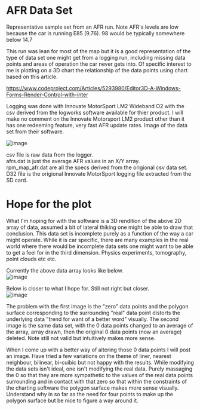 # AFR Data Set

Representative sample set from an AFR run. Note AFR's levels are low because the car is running E85 (9.76). 98 would 
be typically somewhere below 14.7

This run was lean for most of the map but it is a good representation of the type of
data set one might get from a logging run, including missing data points and areas of
operation the car never gets into. Of specific interest to me is plotting on a 3D chart
the relationship of the data points using chart based on this article.

https://www.codeproject.com/Articles/5293980/Editor3D-A-Windows-Forms-Render-Control-with-inter

Logging was done with Innovate MotorSport LM2 Wideband O2 with the csv derived from the logworks software 
available for thier product. I will make no comment on the Innovate Motorsport LM2 product other 
than it has one redeeming feature, very fast AFR update rates.
Image of the data set from their software.

![image](https://github.com/myupctoys/AFR-Data-Sets/assets/5317221/7bcab097-09f3-4e65-8ad8-a53c6a580db0)

csv file is raw data from the logger.<br>
afrs.dat is just the average AFR values in an X/Y array.<br>
rpm_map_afr.dat are all the specs derived from the origional csv data set.<br>
D32 file is the origional Innovate MotorSport logging file extracted from the SD card.<br>

# Hope for the plot
What I'm hoping for with the software is a 3D rendition of the above 2D array of data, assumed a bit of lateral thiking one might be able to draw that conclusion.
This data set is incomplete purely as a function of the way a car might operate. While it is car specific, there are many examples 
in the real world where there would be incomplete data sets one might want to be able to get a feel for in the third 
dimension. Physics experiments, tomography, point clouds etc etc.

Currently the above data array looks like below.<BR>
![image](https://github.com/myupctoys/AFR-Data-Sets/assets/5317221/c40eb818-a7a9-4312-a484-e1e486d1a13d)

Below is closer to what I hope for. Still not right but closer.<BR>
![image](https://github.com/myupctoys/AFR-Data-Sets/assets/5317221/7c0cd211-073b-4d7d-8a10-aec4968f331f)

The problem with the first image is the "zero" data points and the polygon surface corresponding to the surrounding "real"
data point distorts the underlying data "trend for want of a better word" visually. The second image is the same data set, with the 0 data points changed to an average of the array,
array drawn, then the original 0 data points (now an average) deleted. Note still not valid but intuitively makes more sense.

When I come up with a better way of altering those 0 data points I will post an image. Have tried a few variations on the theme of liner, nearest neighbour, bilinear, bi-cuibic but not happy with the results.
While modifying the data sets isn't ideal, one isn't modifying the real data. Purely massaging the 0 so that they are more sympathetic to the values of the real data points surrounding and in contact with that zero so that within
the constraints of the charting software the polygon surface makes more sense visually. Understand why in so far as the need for four points to make up the polygon surface but be nice to figure a way around it.



